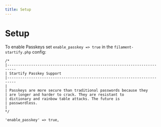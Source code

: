 ```yaml
---
title: Setup
---
```


# Setup

To enable Passkeys set `enable_passkey => true` in the ``filament-startify.php`` config:

```php:no-line-numbers
/*
|--------------------------------------------------------------------------
| Startify Passkey Support
|--------------------------------------------------------------------------
|
| Passkeys are more secure than traditional passwords because they
| are longer and harder to crack. They are resistant to 
| dictionary and rainbow table attacks. The future is
| passwordless.
|
*/

'enable_passkey' => true,

```
